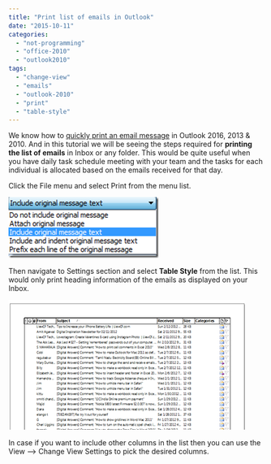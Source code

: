```yaml
---
title: "Print list of emails in Outlook"
date: "2015-10-11"
categories: 
  - "not-programming"
  - "office-2010"
  - "outlook2010"
tags: 
  - "change-view"
  - "emails"
  - "outlook-2010"
  - "print"
  - "table-style"
---
```


We know how to [quickly print an email message](http://blogmines.com/blog/2011/01/23/how-to-quickly-print-a-email-message-in-outlook-2010/) in Outlook 2016, 2013 & 2010. And in this tutorial we will be seeing the steps required for **printing the list of emails** in Inbox or any folder. This would be quite useful when you have daily task schedule meeting with your team and the tasks for each individual is allocated based on the emails received for that day.

Click the File menu and select Print from the menu list.

[![image](images/image_thumb24.png "image")](http://blogmines.com/blog/wp-content/uploads/2012/02/image24.png)

Then navigate to Settings section and select **Table Style** from the list. This would only print heading information of the emails as displayed on your Inbox.

[![image](images/image_thumb25.png "image")](http://blogmines.com/blog/wp-content/uploads/2012/02/image25.png)

In case if you want to include other columns in the list then you can use the View –> Change View Settings to pick the desired columns.
